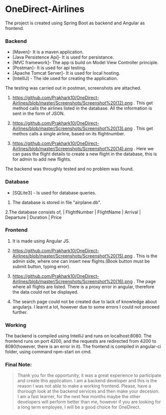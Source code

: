 # OneDirect-Airlines
The project is created using Spring Boot as backend and Angular as frontend.

### Backend
* [Maven]- It is a maven application.
* [Java Persistence Api]- It is used for persistance.
* [MVC framework]- The app is build on Model View Controller principle.
* [Postman]- It is used for api testing.
* [Apache Tomcat Server]- It is used for local hosting.
* [IntelliJ] - The ide used for creating the application.
 
 The testing was carried out in postman, screenshots are attached.
 1. https://github.com/Prakhark10/OneDirect-Airlines/blob/master/Screenshots/Screenshot%20(12).png .
    This get method calls the airlines listed in the database. All the information is sent in the form of JSON.
    
 2. https://github.com/Prakhark10/OneDirect-Airlines/blob/master/Screenshots/Screenshot%20(13).png .
    This get methos calls a single airline, based on its flightnumber.
    
 3. https://github.com/Prakhark10/OneDirect-Airlines/blob/master/Screenshots/Screenshot%20(14).png . 
    Here we can pass the flight details to create a new flight in the database, this is for admin to add new flights.
    
 The backend was throughly tested and no problem was found.
 
 ### Database
 * [SQLite3] - Is used for database queries.
 
 1. The database is stored in file "airplane.db".
 
 2.The database consists of,
| FlightNumber
| FlightName
| Arrival
| Departure 
| Duration 
| Price

### Frontend
1. It is made using Angular JS.

2. https://github.com/Prakhark10/OneDirect-Airlines/blob/master/Screenshots/Screenshot%20(15).png . This is the admin side, 
    where one can insert new flights.(Book button must be submit button, typing error). 

3. https://github.com/Prakhark10/OneDirect-Airlines/blob/master/Screenshots/Screenshot%20(16).png . The page where all flights
    are listed. There is a proxy error in angular, therefore the data could not be displayed.
    
 4. The search page could not be created due to lack of knowledge about angularjs. I learnt a lot, however due to some errors I 
 could not proceed  further.
 
 ### Working
 The backend is compiled using IntelliJ and runs on localhost:8080.
 The frontend runs on port 4200, and the requests are redirected from 4200 to 8080(however, there is an error in it).
 The frontend is compiled in angular-ci folder, using command npm-start on cmd.
 
 ### Final Note:
 > Thank you for the opportunity, it was a great experience to participate and create this application.
 > I am a backend developer and this is the reason I was not able to make a working frontend.
 > Please, have a thorough look at the backend services and then make your decesion.
 > I am a fast learner, for the next few months maybe the other developers will perform better than me, however if you are
    looking for a long term employee, I will be a good choice for OneDirect.
    
    
    
